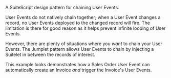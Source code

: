 A SuiteScript design pattern for chaining User Events.

User Events do not natively chain together; when a User Event changes a record, no User Events deployed to the changed
record will fire. The limitation is there for good reason as it helps prevent infinite looping of User Events.

However, there are plenty of situations where you *want* to chain your User Events. The Jumplet pattern allows User
Events to chain by injecting a Suitelet in between the records of interest.

This example looks demonstrates how a Sales Order User Event can automatically create an Invoice *and* trigger the
Invoice's User Events.
